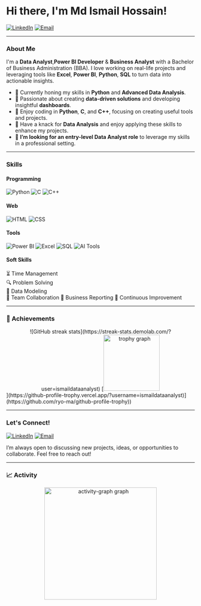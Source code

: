 
# Hi there, I'm Md Ismail Hossain!

[![LinkedIn](https://img.shields.io/badge/-LinkedIn-0077B5?style=flat&logo=linkedin&logoColor=FAF7F0)](https://www.linkedin.com/in/ismail5481) 
[![Email](https://img.shields.io/badge/-Email-89A8B2?style=flat&logo=gmail&logoColor=FAF7F0)](mailto:ismailr5481@gmail.com)

---

### About Me

I'm a **Data Analyst**,**Power BI Developer** & **Business Analyst** with a Bachelor of Business Administration (BBA). I love working on real-life projects and leveraging tools like **Excel**, **Power BI**, **Python**, **SQL** to turn data into actionable insights.

- 🌱 Currently honing my skills in **Python** and **Advanced Data Analysis**.
- 👯 Passionate about creating **data-driven solutions** and developing insightful **dashboards**.
- 🤝 Enjoy coding in **Python**, **C**, and **C++**, focusing on creating useful tools and projects.
- 🎨 Have a knack for **Data Analysis** and enjoy applying these skills to enhance my projects.
- 🎯 **I’m looking for an entry-level Data Analyst role** to leverage my skills in a professional setting.

---

### Skills

#### Programming
![Python](https://img.shields.io/badge/-Python-3776AB?style=flat&logo=python&logoColor=FAF7F0) 
![C](https://img.shields.io/badge/-C-A8B9CC?style=flat&logo=c&logoColor=FAF7F0)
![C++](https://img.shields.io/badge/-C++-00599C?style=flat&logo=cplusplus&logoColor=FAF7F0)

#### Web
![HTML](https://img.shields.io/badge/-HTML-E34F26?style=flat&logo=html5&logoColor=FAF7F0)
![CSS](https://img.shields.io/badge/-CSS-1572B6?style=flat&logo=css3&logoColor=FAF7F0)

#### Tools
![Power BI](https://img.shields.io/badge/-Power%20BI-F2C811?style=flat&logo=powerbi&logoColor=FAF7F0)
![Excel](https://img.shields.io/badge/-Excel-217346?style=flat&logo=microsoft-excel&logoColor=FAF7F0)
![SQL](https://img.shields.io/badge/-SQL-4479A1?style=flat&logo=postgresql&logoColor=FAF7F0)
![AI Tools](https://img.shields.io/badge/-AI%20Tools-89A8B2?style=flat&logo=artificial-intelligence&logoColor=FAF7F0)

#### Soft Skills
⏳ Time Management  
🔍 Problem Solving  
🔄 Data Modeling  
🤝 Team Collaboration
🎨 Business Reporting
🎯 Continuous Improvement

---

### 🥇 Achievements

<div align="center">
  ![GitHub streak stats](https://streak-stats.demolab.com/?user=ismaildataanalyst)
  [<img src="https://github-profile-trophy.vercel.app?username=shaun-mia&theme=dracula&column=-1&row=1&margin-w=8&margin-h=8&no-bg=false&no-frame=false&order=4" height="150" alt="trophy graph"  />
</div>](https://github-profile-trophy.vercel.app/?username=ismaildataanalyst)](https://github.com/ryo-ma/github-profile-trophy))

---

### Let's Connect!

[![LinkedIn](https://img.shields.io/badge/-LinkedIn-0077B5?style=flat&logo=linkedin&logoColor=FAF7F0)](https://www.linkedin.com/in/ismail5481) 
[![Email](https://img.shields.io/badge/-Email-89A8B2?style=flat&logo=gmail&logoColor=FAF7F0)](mailto:ismailr5481@gmail.com) 

I’m always open to discussing new projects, ideas, or opportunities to collaborate. Feel free to reach out!

---

### 📈 Activity

<div align="center">
  <img src="https://github-readme-activity-graph.vercel.app/graph?username=shaun-mia&radius=16&theme=react&area=true&order=5" height="300" alt="activity-graph graph"  />
</div>
